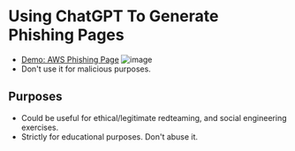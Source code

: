 # Using ChatGPT To Generate Phishing Pages

- [Demo: AWS Phishing Page](https://github.com/payloadartist/offensive-chatgpt/blob/main/phishing-demo/AWS.html)
![image](https://user-images.githubusercontent.com/41829660/205555662-267afe1f-6133-4765-9787-c805bc02042d.png)
- Don't use it for malicious purposes.

## Purposes
- Could be useful for ethical/legitimate redteaming, and social engineering exercises.
- Strictly for educational purposes. Don't abuse it.
